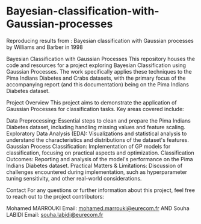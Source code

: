 # Bayesian-classification-with-Gaussian-processes
Reproducing results from : Bayesian classification with Gaussian processes by Williams and Barber in 1998

Bayesian Classification with Gaussian Processes
This repository houses the code and resources for a project exploring Bayesian Classification using Gaussian Processes. The work specifically applies these techniques to the Pima Indians Diabetes and Crabs datasets, with the primary focus of the accompanying report (and this documentation) being on the Pima Indians Diabetes dataset.

Project Overview
This project aims to demonstrate the application of Gaussian Processes for classification tasks. Key areas covered include:

Data Preprocessing: Essential steps to clean and prepare the Pima Indians Diabetes dataset, including handling missing values and feature scaling.
Exploratory Data Analysis (EDA): Visualizations and statistical analysis to understand the characteristics and distributions of the dataset's features.
Gaussian Process Classification: Implementation of GP models for classification, focusing on practical aspects and optimization.
Classification Outcomes: Reporting and analysis of the model's performance on the Pima Indians Diabetes dataset.
Practical Matters & Limitations: Discussion of challenges encountered during implementation, such as hyperparameter tuning sensitivity, and other real-world considerations.

Contact
For any questions or further information about this project, feel free to reach out to the project contributors:

Mohamed MARROUKI
Email: mohamed.marrouki@eurecom.fr
 AND 
Souha LABIDI
Email: souha.labidi@eurecom.fr
